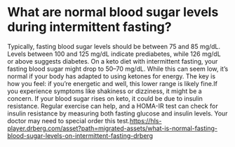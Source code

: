 # What are normal blood sugar levels during intermittent fasting?

Typically, fasting blood sugar levels should be between 75 and 85 mg/dL. Levels between 100 and 125 mg/dL indicate prediabetes, while 126 mg/dL or above suggests diabetes. On a keto diet with intermittent fasting, your fasting blood sugar might drop to 50–70 mg/dL. While this can seem low, it’s normal if your body has adapted to using ketones for energy. The key is how you feel: if you’re energetic and well, this lower range is likely fine.If you experience symptoms like shakiness or dizziness, it might be a concern. If your blood sugar rises on keto, it could be due to insulin resistance. Regular exercise can help, and a HOMA-IR test can check for insulin resistance by measuring both fasting glucose and insulin levels. Your doctor may need to special order this test.https://hls-player.drberg.com/asset?path=migrated-assets/what-is-normal-fasting-blood-sugar-levels-on-intermittent-fasting-drberg